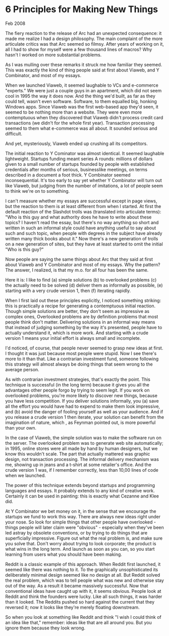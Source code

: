 # 6 Principles for Making New Things
Feb 2008

The fiery reaction to the release of Arc had an unexpected consequence:
it made me realize I had a design philosophy. The main complaint of the
more articulate critics was that Arc seemed so filmsy. After years of
working on it, all I had to show for myself were a few thousand lines of
macros? Why hasn't I worked on more substantial problems.

As I was mulling over these remarks it struck me how familiar they
seemed. This was exactly the kind of thing people said at first about
Viaweb, and Y Combinator, and most of my essays.

When we launched Viaweb, it seemed laughable to VCs and e-commerce
"experts." We were just a couple guys in an apartment, which did not
seem cool in 1995 the way it does now. And the thing we'd built, as far
as they could tell, wasn't even software. Software, to them equalled
big, honking Windows apps. Since Viaweb was the first web-based app
they'd seen, it seemed to be nothing more than a website. They were even
more contemptuous when they discovered that Viaweb didn't process credit
card transactions (we didn't for the whole first year). Transaction
processing seemed to them what e-commerce was all about. It sounded
serious and difficult.

And yet, mysteriously, Viaweb ended up crushing all its competitors.

The initial reaction to Y Cominator was almost identical. It seemed
laughable lightweight. Startups funding meant series A rounds: millions
of dollars given to a small number of startups founded by people with
established credentials after months of serious, businesslike meetings,
on terms described in a document a foot thick. Y Combinator seemed
inconsequential. It's too early to say yet whether Y Combinator will
turn out like Viaweb, but judging from the number of imitations, a lot
of people seem to think we're on to something.

I can't measure whether my essays are successful except in page views,
but the reaction to them is at least different from when I started. At
first the default reaction of the Slashdot trolls was (translated into
articulate terms): "Who is this guy and what authority does he have to
write about these topics? I haven't read the essay, but there's no way
anything so short and written in such an informal style could have
anything useful to say about such and such topic, when people with
degrees in  the subject have already written many thick books about it."
Now there's a new generation of trolls on a new generation of sites, but
they have at least started to omit the initial "Who is this guy?"


Now people are saying the same things about Arc that they said at first
about Viaweb and Y Combinator and most of my essays. Why the pattern?
The answer, I realized, is that my m.o. for all four has been the same.

Here it is: I like to find 
(a) simple solutions
(b) to overlooked problems
(c) the actually need to be solved
(d) deliver them as informally as possible,
(e) starting with a very crude version 1, then (f) iterating rapidly.

When I first laid out these principles explicitly, I noticed something
striking: this is practically a recipe for generating a contemptuous
initial reaction. Though simple solutions are better, they don't seem as
impressive as complex ones, Overlooked problems are by definition
problems that most people think don't matter. Delivering solutions in an
informal way means that instead of judging something by the way it's
presented, people have to actually understand it, which is more work.
And starting with a crude version 1 means your initial effort is always
small and incomplete.


I'd noticed, of course, that people never seemed to grasp new ideas at
first. I thought it was just because most people were stupid. Now I see
there's more to it than that. Like a contrarian investment fund, someone
following this strategy will almost always be doing things that seem
wrong to the average person.

As with contrarian investment strategies, that's exactly the point. This
technique is successful (in the long term) because it gives you all the
advantages other people forgo by trying to seem legit. If you work on
overlooked problems, you're more likely to discover new things, because
you have less competition. If you deliver solutions informally, you (a)
save all the effort you would have had to expend to make them look
impressive, and
(b) avoid the danger of fooling yourself as well as your audience. And
if you release a crude version 1 then iterate, your solution can benefit
from the imagination of nature, which , as Feynman pointed out, is more
powerful than your own.

In the case of Viaweb, the simple solution was to make the software run
on the server. The overlooked problem was to generate web site
automatically; in 1995, online stores were all made by hand by human
designers, but we know this wouldn't scale. The part that actually
mattered was graphic design, not transaction processing. The informal
delivery mechanism was me, showing up in jeans and a t-shirt at some
retailer's office. And the crude version 1 was, if I remember correctly,
less than 10,00 lines of code when we launched.

The power of this technique extends beyond startups and programming
languages and essays. It probably extends to any kind of creative work.
Certainly it can be used in painting: this is exactly what Cezanne and
Klee did.

At Y Combinator we bet money on it, in the sense that we encourage the
startups we fund to work this way. There are always new ideas right under
your nose. So look for simple things that other people have overlooked -
things people will later claim were "obvious" - especially when they've
been led astray by obsolete conventions, or by trying to do things that
are superficially impressive. Figure out what the real problem is, and
make sure you solve that. Don't worry about trying to look corporate;
the product is what wins in the long term. And launch as soon as you
can, so you start learning from users what you should have been making.


Reddit is a classic example of this approach. When Reddit first
launched, it seemed like there was nothing to it. To the graphically
unsophisticated its deliberately minimal design seemed like no design at
all. But Reddit solved the real problem, which was to tell people what
was new and otherwise stay out of the way. As a result it became
massively successful. Now that conventional ideas have caught up with
it, it seems obvious. People look at Reddit and think the founders were
lucky. Like all such things, it was harder than it looked. The Reddits
pushed so hard against the current that they reversed it; now it looks
like they're merely floating downstream.

So when you look at something like Reddit and think "I wish I could
think of an idea like that," remember: ideas like that are all around
you. But you ignore them because they look wrong.
